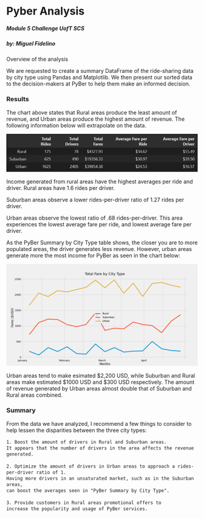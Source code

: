 # Pyber Analysis
##### Module 5 Challenge UofT SCS
##### by: Miguel Fidelino

Overview of the analysis

We are requested to create a summary DataFrame of the ride-sharing data by city type using Pandas and Matplotlib. We then present our sorted data to the decision-makers at PyBer to help them make an informed decision.

### Results

The chart above states that Rural areas produce the least amount of revenue, and Urban areas produce the highest amount of revenue. The following information below will extrapolate on the data.

![PyBer Summary by City Type](analysis/pyber_summary_df.png "PyBer Summary by City Type")

Income generated from rural areas have the highest averages per ride and driver. Rural areas have 1.6 rides per driver. 

Suburban areas observe a lower rides-per-driver ratio of 1.27 rides per driver.

Urban areas observe the lowest ratio of .68 rides-per-driver. This area experiences the lowest average fare per ride, and lowest average fare per driver. 

As the PyBer Summary by City Type table shows, the closer you are to more populated areas, the driver generates less revenue. However, urban areas generate more the most income for PyBer as seen in the chart below:

![Total Fare by City Type](analysis/Total%20Fare%20by%20City%20Type.png "Total Fare by City Type")

Urban areas tend to make esimated $2,200 USD, while Suburban and Rural areas make estimated $1000 USD and $300 USD respectively. The amount of revenue generated by Urban areas almost double that of Suburban and Rural areas combined.

### Summary

From the data we have analyzed, I recommend a few things to consider to help lessen the disparities between the three city types:

    1. Boost the amount of drivers in Rural and Suburban areas. 
    It appears that the number of drivers in the area affects the revenue generated.
    
    2. Optimize the amount of drivers in Urban areas to approach a rides-per-driver ratio of 1. 
    Having more drivers in an unsaturated market, such as in the Suburban areas, 
    can boost the averages seen in "PyBer Summary by City Type".
    
    3. Provide customers in Rural areas promotional offers to 
    increase the popularity and usage of PyBer services.

